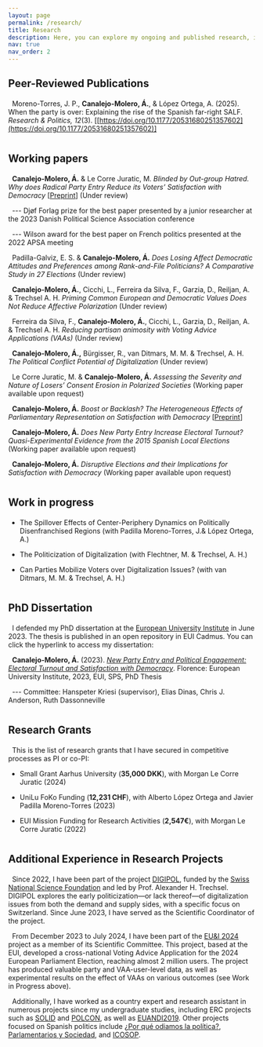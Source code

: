 ```yaml
---
layout: page
permalink: /research/
title: Research
description: Here, you can explore my ongoing and published research, including working papers, projects in progress, a link to my PhD dissertation, research grants I have secured as Principal Investigator (PI), and additional experience in collaborative research projects.
nav: true
nav_order: 2
---
```


## Peer-Reviewed Publications

<div style="margin-top: 20px;"></div>

&nbsp; <a id="salf-anchor"></a>Moreno-Torres, J. P., **Canalejo-Molero, Á.**, & López Ortega, A. (2025). When the party is over: Explaining the rise of the Spanish far-right SALF. *Research & Politics, 12*(3). [[https://doi.org/10.1177/20531680251357602](https://doi.org/10.1177/20531680251357602)]

<div style="margin-top: 40px;"></div>

## Working papers

<div style="margin-top: 20px;"></div>

&nbsp; <a id="radical-entry-anchor"></a>**Canalejo-Molero, Á.** & Le Corre Juratic, M. *Blinded by Out-group Hatred. Why does Radical Party Entry Reduce its Voters’ Satisfaction with Democracy* [[Preprint](https://osf.io/7bfka)] (Under review)

&nbsp; --- Djøf Forlag prize for the best paper presented by a junior researcher at the 2023 Danish Political Science Association conference

&nbsp; --- Wilson award for the best paper on French politics presented at the 2022 APSA meeting

&nbsp; <a id="elites-anchor"></a>Padilla-Galviz, E. S. & **Canalejo-Molero, Á.** *Does Losing Affect Democratic Attitudes and Preferences among Rank-and-File Politicians? A Comparative Study in 27 Elections*  (Under review)

&nbsp; <a id="depol-survey-anchor"></a>**Canalejo-Molero, Á.**, Cicchi, L., Ferreira da Silva, F., Garzia, D., Reiljan, A. & Trechsel A. H.  *Priming Common European and Democratic Values Does Not Reduce Affective Polarization* (Under review)

&nbsp; <a id="depol-euandi-anchor"></a>Ferreira da Silva, F., **Canalejo-Molero, Á.**, Cicchi, L., Garzia, D., Reiljan, A. & Trechsel A. H. *Reducing partisan animosity with Voting Advice Applications (VAAs)* (Under review)

&nbsp; <a id="digipol-demand-anchor"></a>**Canalejo-Molero, Á.,** Bürgisser, R., van Ditmars, M. M. & Trechsel, A. H. *The Political Conflict Potential of Digitalization* (Under review)

&nbsp; <a id="losers-consent-anchor"></a>Le Corre Juratic, M. & **Canalejo-Molero, Á.** *Assessing the Severity and Nature of Losers’ Consent Erosion in Polarized Societies* (Working paper available upon request)

&nbsp; <a id="parl-entry-anchor"></a>**Canalejo-Molero, Á.** *Boost or Backlash? The Heterogeneous Effects of Parliamentary Representation on Satisfaction with Democracy* [[Preprint](https://osf.io/ekymh)]

&nbsp; <a id="new-party-anchor"></a>**Canalejo-Molero, Á.** *Does New Party Entry Increase Electoral Turnout? Quasi-Experimental Evidence from the 2015 Spanish Local Elections* (Working paper available upon request)

&nbsp; <a id="disruptive-anchor"></a>**Canalejo-Molero, Á.** *Disruptive Elections and their Implications for Satisfaction with Democracy* (Working paper available upon request)

<div style="margin-top: 40px;"></div>

## Work in progress

<div style="margin-top: 20px;"></div>

- <a id="regional-anchor"></a>The Spillover Effects of Center-Periphery Dynamics on Politically Disenfranchised Regions (with Padilla Moreno-Torres, J.& López Ortega, A.)

- <a id="digipol-supply-anchor"></a>The Politicization of Digitalization (with Flechtner, M. & Trechsel, A. H.)

- <a id="digipol-mobil-anchor"></a>Can Parties Mobilize Voters over Digitalization Issues? (with van Ditmars, M. M. & Trechsel, A. H.)

<div style="margin-top: 40px;"></div>


## PhD Dissertation

<div style="margin-top: 20px;"></div>

&nbsp; I defended my PhD dissertation at the [European University Institute](https://www.eui.eu/en/home) in June 2023. The thesis is published in an open repository in EUI Cadmus. You can click the hyperlink to access my dissertation:

&nbsp; <a id="thesis-anchor"></a>**Canalejo-Molero, Á.** (2023). [*New Party Entry and Political Engagement: Electoral Turnout and Satisfaction with Democracy*](https://cadmus.eui.eu/handle/1814/75692). Florence: European University Institute, 2023, EUI, SPS, PhD Thesis

&nbsp; --- Committee: Hanspeter Kriesi (supervisor), Elias Dinas, Chris J. Anderson, Ruth Dassonneville

<div style="margin-top: 40px;"></div>

## Research Grants

<div style="margin-top: 20px;"></div>

&nbsp; This is the list of research grants that I have secured in competitive processes as PI or co-PI:

- Small Grant Aarhus University (**35,000 DKK**), with Morgan Le Corre Juratic (2024)

- UniLu FoKo Funding (**12,231 CHF**), with Alberto López Ortega and Javier Padilla Moreno-Torres (2023)

- EUI Mission Funding for Research Activities (**2,547€**), with Morgan Le Corre Juratic (2022)

<div style="margin-top: 40px;"></div>


## Additional Experience in Research Projects

<div style="margin-top: 20px;"></div>

&nbsp; <a id="digipol-anchor"></a>Since 2022, I have been part of the project [DIGIPOL](https://www.unilu.ch/en/faculties/faculty-of-humanities-and-social-sciences/institutes-departements-and-research-centres/department-of-political-science/research/digitalization-and-political-conflict-parties-voters-and-electoral-alignment-digipol/), funded by the [Swiss National Science Foundation](https://www.snf.ch/en) and led by Prof. Alexander H. Trechsel. DIGIPOL explores the early politicization—or lack thereof—of digitalization issues from both the demand and supply sides, with a specific focus on Switzerland. Since June 2023, I have served as the Scientific Coordinator of the project.


&nbsp; <a id="euandi-anchor"></a>From December 2023 to July 2024, I have been part of the [EU&I 2024](https://euandi.eu/en/about/overview.html) project as a member of its Scientific Committee. This project, based at the EUI, developed a cross-national Voting Advice Application for the 2024 European Parliament Election, reaching almost 2 million users. The project has produced valuable party and VAA-user-level data, as well as experimental results on the effect of VAAs on various outcomes (see Work in Progress above).

&nbsp; Additionally, I have worked as a country expert and research assistant in numerous projects since my undergraduate studies, including ERC projects such as [SOLID](https://solid-erc.eu/) and [POLCON](https://www.eui.eu/projects/polcon), as well as [EUANDI2019](https://euandi2019.eu/survey/default/EN). Other projects focused on Spanish politics include [¿Por qué odiamos la política?](https://www.iesa.csic.es/proyectos/por-que-odiamos-la-politica/), [Parlamentarios y Sociedad](https://www.upo.es/investiga/ptyp/es/project/parlamentarios-y-sociedad/), and [ICOSOP](https://www.upo.es/investiga/ptyp/wp-content/uploads/2018/04/ICOSOP_Informe_seguimiento_3.pdf).

<div style="margin-top: 40px;"></div>
